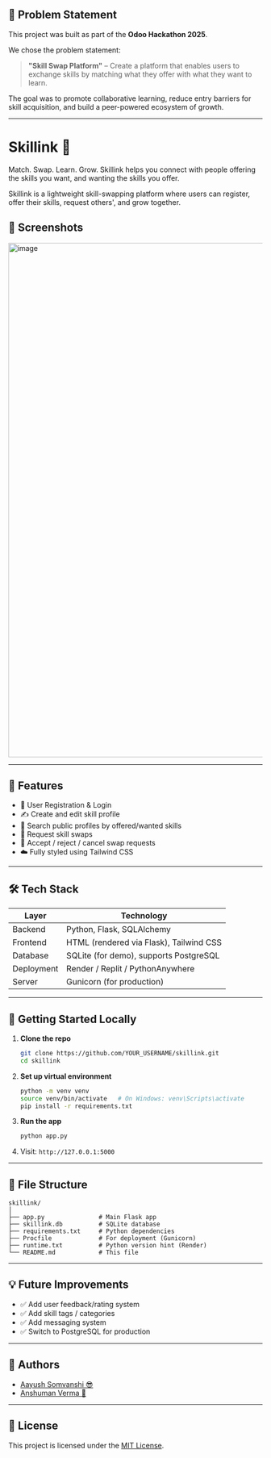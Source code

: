 ## 📝 Problem Statement

This project was built as part of the **Odoo Hackathon 2025**.

We chose the problem statement:

> **"Skill Swap Platform"** – Create a platform that enables users to exchange skills by matching what they offer with what they want to learn.

The goal was to promote collaborative learning, reduce entry barriers for skill acquisition, and build a peer-powered ecosystem of growth.

---



# Skillink 🎯

Match. Swap. Learn. Grow. Skillink helps you connect with people offering the skills you want, and wanting the skills you offer.

Skillink is a lightweight skill-swapping platform where users can register, offer their skills, request others', and grow together. 



## 📸 Screenshots
<img width="1920" height="1020" alt="image" src="https://github.com/user-attachments/assets/9802d0b6-339f-4816-b560-56caf95d2342" />




---

## 🧠 Features

- 🔐 User Registration & Login
- ✍️ Create and edit skill profile
- 🔎 Search public profiles by offered/wanted skills
- 🔁 Request skill swaps
- 📩 Accept / reject / cancel swap requests
- ☁️ Fully styled using Tailwind CSS

---

## 🛠 Tech Stack

| Layer | Technology |
|-------|------------|
| Backend | Python, Flask, SQLAlchemy |
| Frontend | HTML (rendered via Flask), Tailwind CSS |
| Database | SQLite (for demo), supports PostgreSQL |
| Deployment | Render / Replit / PythonAnywhere |
| Server | Gunicorn (for production) |

---

## 🚀 Getting Started Locally

1. **Clone the repo**
   ```bash
   git clone https://github.com/YOUR_USERNAME/skillink.git
   cd skillink
   ```

2. **Set up virtual environment**
   ```bash
   python -m venv venv
   source venv/bin/activate   # On Windows: venv\Scripts\activate
   pip install -r requirements.txt
   ```

3. **Run the app**
   ```bash
   python app.py
   ```

4. Visit: `http://127.0.0.1:5000`

---

## 📂 File Structure

```
skillink/
│
├── app.py               # Main Flask app
├── skillink.db          # SQLite database
├── requirements.txt     # Python dependencies
├── Procfile             # For deployment (Gunicorn)
├── runtime.txt          # Python version hint (Render)
└── README.md            # This file
```

---

## 💡 Future Improvements

- ✅ Add user feedback/rating system
- ✅ Add skill tags / categories
- ✅ Add messaging system
- ✅ Switch to PostgreSQL for production

---

## 👥 Authors

- [Aayush Somvanshi 😎](https://github.com/AayushSomvanshi)
- [Anshuman Verma 💪](https://github.com/AVPy234)


---

## 📃 License

This project is licensed under the [MIT License](LICENSE).

